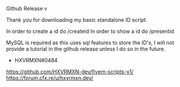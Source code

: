 Github Release v

Thank you for downloading my basic standalone ID script.

In order to create a id do /createid
In order to show a id do /presentid

MySQL is required as this uses sql features to store the ID's, I will not provide a tutorial in the github release unless I do so in the future.
- HXVRMXN#0484


https://github.com/HXVRMXN-dev/fivem-scripts-v1/
https://forum.cfx.re/u/hxvrmxn.dev/